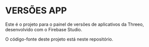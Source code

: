 # VERSÕES APP

Este é o projeto para o painel de versões de aplicativos da Threeo, desenvolvido com o Firebase Studio.

O código-fonte deste projeto está neste repositório.
